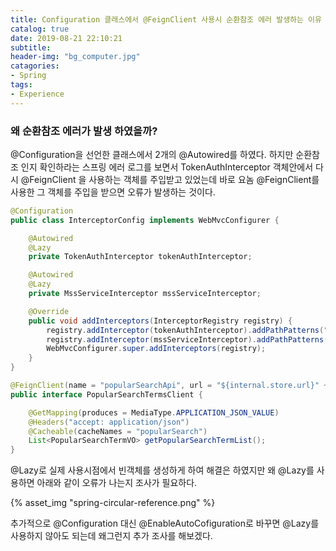 ```yaml
---
title: Configuration 클래스에서 @FeignClient 사용시 순환참조 에러 발생하는 이유
catalog: true
date: 2019-08-21 22:10:21
subtitle:
header-img: "bg_computer.jpg"
catagories:
- Spring
tags:
- Experience
---
```


### 왜 순환참조 에러가 발생 하였을까? 

@Configuration을 선언한 클래스에서 2개의 @Autowired를 하였다. 하지만 순환참조 인지 확인하라는 스프링 에러 로그를 보면서 TokenAuthInterceptor 객체안에서 다시 @FeignClient 을 사용하는 객체를 주입받고 있었는데 바로 요놈 @FeignClient를 사용한 그 객체를 주입을 받으면 오류가 발생하는 것이다. 


~~~ java
@Configuration
public class InterceptorConfig implements WebMvcConfigurer {

    @Autowired
    @Lazy
    private TokenAuthInterceptor tokenAuthInterceptor;

    @Autowired
    @Lazy
    private MssServiceInterceptor mssServiceInterceptor;

    @Override
    public void addInterceptors(InterceptorRegistry registry) {
        registry.addInterceptor(tokenAuthInterceptor).addPathPatterns("/**");
        registry.addInterceptor(mssServiceInterceptor).addPathPatterns("/**");
        WebMvcConfigurer.super.addInterceptors(registry);
    }
}
~~~


~~~ java
@FeignClient(name = "popularSearchApi", url = "${internal.store.url}" + "/app/api/search/popular_kwd")
public interface PopularSearchTermsClient {

    @GetMapping(produces = MediaType.APPLICATION_JSON_VALUE)
    @Headers("accept: application/json")
    @Cacheable(cacheNames = "popularSearch")
    List<PopularSearchTermVO> getPopularSearchTermList();
}
~~~



@Lazy로 실제 사용시점에서 빈객체를 생성하게 하여 해결은 하였지만 왜 @Lazy를 사용하면 아래와 같이 오류가 나는지 조사가 필요하다.  

{% asset_img "spring-circular-reference.png" %}  

추가적으로 @Configuration 대신 @EnableAutoCofiguration로 바꾸면 @Lazy를 사용하지 않아도 되는데 왜그런지 추가 조사를 해보겠다.